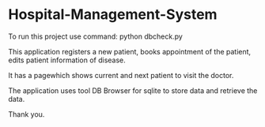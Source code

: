 # Hospital-Management-System

To run this project use command: python dbcheck.py

This application registers a new patient, books appointment of the patient, edits patient information of disease.

It has a pagewhich shows current and next patient to visit the doctor.

The application uses tool DB Browser for sqlite to store data and retrieve the data.

Thank you.

